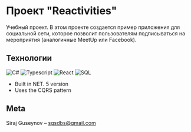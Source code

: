 # Проект "Reactivities"

Учебный проект.
В этом проекте создается пример приложения для социальной сети, которое позволит пользователям подписываться на мероприятия (аналогичные MeetUp или Facebook).


## Технологии

![C#](https://img.shields.io/badge/-.NET-090909?style=for-the-badge&logo=.net)
![Typescript](https://img.shields.io/badge/-Typescript-090909?style=for-the-badge&logo=typescript)
![React](https://img.shields.io/badge/-react-090909?style=for-the-badge&logo=react) 
![SQL](https://img.shields.io/badge/-sql-090909?style=for-the-badge&logo=mysql)


- Built in NET. 5 version
- Uses the CQRS pattern
## Meta

Siraj Guseynov  – sgsdbs@gmail.com
